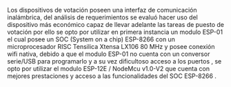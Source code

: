 Los dispositivos de votación poseen una interfaz de comunicación inalámbrica, del análisis de requerimientos se evaluó hacer uso del dispositivo más económico capaz de llevar adelante las tareas de puesto de votación por ello se opto por utilizar en primera instancia un modulo ESP-01 el cual posee un SOC (System on a chip) ESP-8266 con un microprocesador RISC Tensilica Xtensa LX106 80 MHz y posee conexión wifi nativa, debido a que el modulo ESP-01 no cuenta con un conversor serie/USB para programarlo y a su vez dificultoso acceso a los puertos , se opto por utilizar el modulo ESP-12E / NodeMcu v1.0-V2 que cuenta con mejores prestaciones y acceso a las funcionalidades del SOC ESP-8266 .
